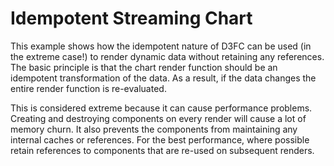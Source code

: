 # Idempotent Streaming Chart

This example shows how the idempotent nature of D3FC can be used (in the extreme case!) to render dynamic data without retaining any references. The basic principle is that the chart render function should be an idempotent transformation of the data. As a result, if the data changes the entire render function is re-evaluated.

This is considered extreme because it can cause performance problems. Creating and destroying components on every render will cause a lot of memory churn. It also prevents the components from maintaining any internal caches or references. For the best performance, where possible retain references to components that are re-used on subsequent renders.
